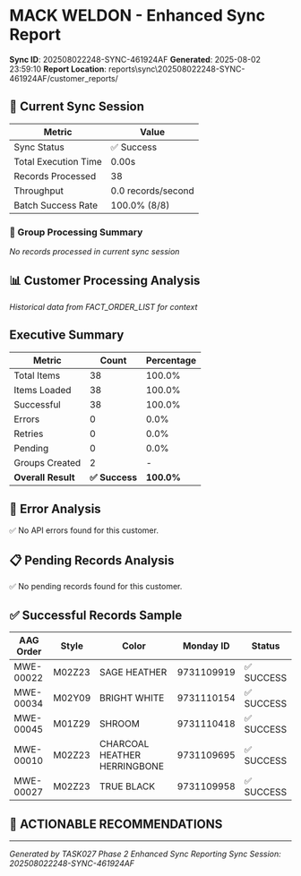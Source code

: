 # MACK WELDON - Enhanced Sync Report
**Sync ID**: 202508022248-SYNC-461924AF
**Generated**: 2025-08-02 23:59:10
**Report Location**: reports\sync\202508022248-SYNC-461924AF/customer_reports/

## 🚀 Current Sync Session

| Metric | Value |
|--------|-------|
| Sync Status | ✅ Success |
| Total Execution Time | 0.00s |
| Records Processed | 38 |
| Throughput | 0.0 records/second |
| Batch Success Rate | 100.0% (8/8) |

### 📂 Group Processing Summary

*No records processed in current sync session*

## 📊 Customer Processing Analysis
*Historical data from FACT_ORDER_LIST for context*

## Executive Summary

| Metric | Count | Percentage |
|--------|-------|------------|
| Total Items | 38 | 100.0% |
| Items Loaded | 38 | 100.0% |
| Successful | 38 | 100.0% |
| Errors | 0 | 0.0% |
| Retries | 0 | 0.0% |
| Pending | 0 | 0.0% |
| Groups Created | 2 | - |
| **Overall Result** | **✅ Success** | **100.0%** |

## 🚨 Error Analysis

✅ No API errors found for this customer.

## 📋 Pending Records Analysis

✅ No pending records found for this customer.

## ✅ Successful Records Sample

| AAG Order | Style | Color | Monday ID | Status |
|-----------|-------|--------|-----------|--------|
| MWE-00022 | M02Z23 | SAGE HEATHER | 9731109919 | ✅ SUCCESS |
| MWE-00034 | M02Y09 | BRIGHT WHITE | 9731110154 | ✅ SUCCESS |
| MWE-00045 | M01Z29 | SHROOM | 9731110418 | ✅ SUCCESS |
| MWE-00010 | M02Z23 | CHARCOAL HEATHER HERRINGBONE | 9731109695 | ✅ SUCCESS |
| MWE-00027 | M02Z23 | TRUE BLACK | 9731109958 | ✅ SUCCESS |

## 🎯 ACTIONABLE RECOMMENDATIONS


---
*Generated by TASK027 Phase 2 Enhanced Sync Reporting*
*Sync Session: 202508022248-SYNC-461924AF*
